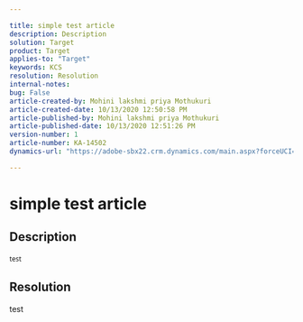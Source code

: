 ```yaml
---

title: simple test article  
description: Description  
solution: Target  
product: Target  
applies-to: "Target"  
keywords: KCS  
resolution: Resolution  
internal-notes:   
bug: False  
article-created-by: Mohini lakshmi priya Mothukuri  
article-created-date: 10/13/2020 12:50:58 PM  
article-published-by: Mohini lakshmi priya Mothukuri  
article-published-date: 10/13/2020 12:51:26 PM  
version-number: 1  
article-number: KA-14502  
dynamics-url: "https://adobe-sbx22.crm.dynamics.com/main.aspx?forceUCI=1&pagetype=entityrecord&etn=knowledgearticle&id=b163e5b9-520d-eb11-a813-000d3a98f7e7"

---
```


# simple test article

## Description


<div data-wrapper="true" style="font-size:12px;font-family:'Segoe UI','Helvetica Neue',sans-serif;">


test

</div>




## Resolution

test
